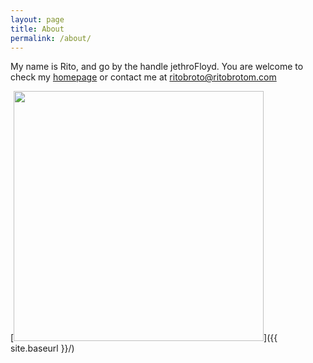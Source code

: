 ```yaml
---
layout: page
title: About
permalink: /about/
---
```


My name is Rito, and go by the handle jethroFloyd. 
You are welcome to check my [homepage](www.ritobrotom.com) or contact me at
[ritobroto@ritobrotom.com](mailto:ritobroto[at]ritobrotom[dot]com)

[<img src="{{ site.baseurl }}/images/404.jpg" style="width: 400px;"/>]({{ site.baseurl }}/)